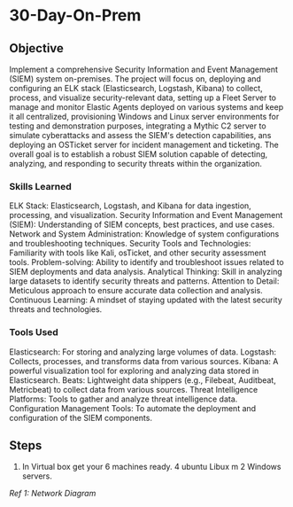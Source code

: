# 30-Day-On-Prem

## Objective

Implement a comprehensive Security Information and Event Management (SIEM) system on-premises. The project will focus on, deploying and configuring an ELK stack (Elasticsearch, Logstash, Kibana) to collect, process, and visualize security-relevant data, setting up a Fleet Server to manage and monitor Elastic Agents deployed on various systems and keep it all centralized, provisioning Windows and Linux server environments for testing and demonstration purposes, integrating a Mythic C2 server to simulate cyberattacks and assess the SIEM's detection capabilities, ans deploying an OSTicket server for incident management and ticketing. The overall goal is to establish a robust SIEM solution capable of detecting, analyzing, and responding to security threats within the organization.

### Skills Learned

ELK Stack: Elasticsearch, Logstash, and Kibana for data ingestion, processing, and visualization.
Security Information and Event Management (SIEM): Understanding of SIEM concepts, best practices, and use cases.
Network and System Administration: Knowledge of system configurations and troubleshooting techniques.
Security Tools and Technologies: Familiarity with tools like Kali, osTicket, and other security assessment tools.
Problem-solving: Ability to identify and troubleshoot issues related to SIEM deployments and data analysis.
Analytical Thinking: Skill in analyzing large datasets to identify security threats and patterns.
Attention to Detail: Meticulous approach to ensure accurate data collection and analysis.
Continuous Learning: A mindset of staying updated with the latest security threats and technologies.

### Tools Used

Elasticsearch: For storing and analyzing large volumes of data.
Logstash: Collects, processes, and transforms data from various sources.
Kibana: A powerful visualization tool for exploring and analyzing data stored in Elasticsearch.
Beats: Lightweight data shippers (e.g., Filebeat, Auditbeat, Metricbeat) to collect data from various sources.
Threat Intelligence Platforms: Tools to gather and analyze threat intelligence data.
Configuration Management Tools: To automate the deployment and configuration of the SIEM components.


## Steps

1. In Virtual box get your 6 machines ready. 4 ubuntu Libux m 2 Windows servers.

*Ref 1: Network Diagram*
